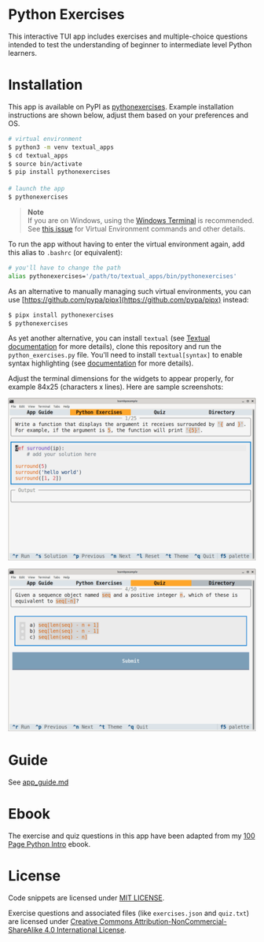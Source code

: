 # Python Exercises

This interactive TUI app includes exercises and multiple-choice questions intended to test the understanding of beginner to intermediate level Python learners.

# Installation

This app is available on PyPI as [pythonexercises](https://pypi.org/project/pythonexercises/). Example installation instructions are shown below, adjust them based on your preferences and OS.

```bash
# virtual environment
$ python3 -m venv textual_apps
$ cd textual_apps
$ source bin/activate
$ pip install pythonexercises

# launch the app
$ pythonexercises
```

> **Note**  
> If you are on Windows, using the [Windows Terminal](https://en.wikipedia.org/wiki/Windows_Terminal) is recommended. See [this issue](https://github.com/learnbyexample/TUI-apps/issues/3#issuecomment-1481488042) for Virtual Environment commands and other details.

To run the app without having to enter the virtual environment again, add this alias to `.bashrc` (or equivalent):

```bash
# you'll have to change the path
alias pythonexercises='/path/to/textual_apps/bin/pythonexercises'
```

As an alternative to manually managing such virtual environments, you can use [https://github.com/pypa/pipx](https://github.com/pypa/pipx) instead:

```bash
$ pipx install pythonexercises
$ pythonexercises
```

As yet another alternative, you can install `textual` (see [Textual documentation](https://textual.textualize.io/getting_started/) for more details), clone this repository and run the `python_exercises.py` file. You'll need to install `textual[syntax]` to enable syntax highlighting (see [documentation](https://textual.textualize.io/widgets/text_area/#syntax-highlighting-dependencies) for more details).

Adjust the terminal dimensions for the widgets to appear properly, for example 84x25 (characters x lines). Here are sample screenshots:

<p align="center"><img src="./python_exercises.png" alt="Sample Python Exercise" /></p>

<p align="center"><img src="./python_quiz.png" alt="Sample Python Quiz" /></p>

# Guide

See [app_guide.md](./app_guide.md)

# Ebook

The exercise and quiz questions in this app have been adapted from my [100 Page Python Intro](https://github.com/learnbyexample/100_page_python_intro) ebook.

# License

Code snippets are licensed under [MIT LICENSE](../LICENSE).

Exercise questions and associated files (like `exercises.json` and `quiz.txt`) are licensed under [Creative Commons Attribution-NonCommercial-ShareAlike 4.0 International License](https://creativecommons.org/licenses/by-nc-sa/4.0/).

